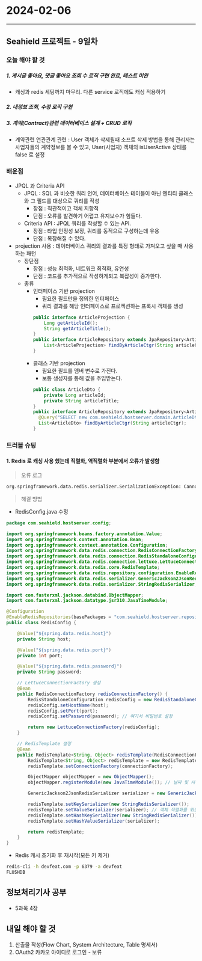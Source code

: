 # 2024-02-06

---

## Seahield 프로젝트 - 9일차

### 오늘 해야 할 것

##### 1. 게시글 좋아요, 댓글 좋아요 조회 수 로직 구현 완료, 테스트 미완

- 캐싱과 redis 세팅까지 마무리. 다른 service 로직에도 캐싱 적용하기

##### 2. 내정보 조회, 수정 로직 구현

##### 3. 계약(Contract)관련 데이터베이스 설계 + CRUD 로직

- 계약관련 연관관계 관련 : User 객체가 삭제될때 소프트 삭제 방법을 통해 관리자는 사업자들의 계약정보를 볼 수 있고, User(사업자) 객체의 isUserActive 상태를 false 로 설정

### 배운점

- JPQL 과 Criteria API
  - JPQL : SQL 과 비슷한 쿼리 언어, 데이터베이스 테이블이 아닌 엔티티 클래스와 그 필드를 대상으로 쿼리를 작성
    - 장점 : 직관적이고 객체 지향적
    - 단점 : 오류를 발견하기 어렵고 유지보수가 힘들다.
  - Criteria API : JPQL 쿼리를 작성할 수 있는 API.
    - 장점 : 타입 안정성 보장, 쿼리를 동적으로 구성하는데 유용
    - 단점 : 복잡해질 수 있다.
- projection 사용 : 데이터베이스 쿼리의 결과를 특정 형태로 가져오고 싶을 때 사용하는 패턴
  - 장단점
    - 장점 : 성능 최적화, 네트워크 최적화, 유연성
    - 단점 : 코드를 추가적으로 작성하게되고 복잡성이 증가한다.
  - 종류
    - 인터페이스 기반 projection
      - 필요한 필드만을 정의한 인터페이스
      - 쿼리 결과를 해당 인터페이스로 프로젝션하는 프록시 객체를 생성
      ```java
      public interface ArticleProjection {
          Long getArticleId();
          String getArticleTitle();
      }
      public interface ArticleRepository extends JpaRepository<Article, Long> {
          List<ArticleProjection> findByArticleCtgr(String articleCtgr);
      }
      ```
    - 클래스 기반 projection
      - 필요한 필드를 멤버 변수로 가진다.
      - 보통 생성자를 통해 값을 주입받는다.
      ```java
      public class ArticleDto {
          private Long articleId;
          private String articleTitle;
      }
      public interface ArticleRepository extends JpaRepository<Article, Long> {
        @Query("SELECT new com.seahield.hostserver.domain.ArticleDto(a.articleId, a.articleTitle) FROM Article a WHERE a.articleCtgr = ?1")
        List<ArticleDto> findByArticleCtgr(String articleCtgr);
      }
      ```

### 트러블 슈팅

#### 1. Redis 로 캐싱 사용 했는데 직렬화, 역직렬화 부분에서 오류가 발생함

> 오류 로그

```bash
org.springframework.data.redis.serializer.SerializationException: Cannot deserialize\r\n\tat org.springframework.data.redis.serializer.JdkSerializationRedisSerializer.deserialize(JdkSerializationRedisSerializer.java:108)\r\n\tat
```

> 해결 방법

- RedisConfig.java 수정

```java
package com.seahield.hostserver.config;

import org.springframework.beans.factory.annotation.Value;
import org.springframework.context.annotation.Bean;
import org.springframework.context.annotation.Configuration;
import org.springframework.data.redis.connection.RedisConnectionFactory;
import org.springframework.data.redis.connection.RedisStandaloneConfiguration;
import org.springframework.data.redis.connection.lettuce.LettuceConnectionFactory;
import org.springframework.data.redis.core.RedisTemplate;
import org.springframework.data.redis.repository.configuration.EnableRedisRepositories;
import org.springframework.data.redis.serializer.GenericJackson2JsonRedisSerializer;
import org.springframework.data.redis.serializer.StringRedisSerializer;

import com.fasterxml.jackson.databind.ObjectMapper;
import com.fasterxml.jackson.datatype.jsr310.JavaTimeModule;

@Configuration
@EnableRedisRepositories(basePackages = "com.seahield.hostserver.repository.redis")
public class RedisConfig {

    @Value("${spring.data.redis.host}")
    private String host;

    @Value("${spring.data.redis.port}")
    private int port;

    @Value("${spring.data.redis.password}")
    private String password;

    // LettuceConnectionFactory 생성
    @Bean
    public RedisConnectionFactory redisConnectionFactory() {
        RedisStandaloneConfiguration redisConfig = new RedisStandaloneConfiguration();
        redisConfig.setHostName(host);
        redisConfig.setPort(port);
        redisConfig.setPassword(password); // 여기서 비밀번호 설정

        return new LettuceConnectionFactory(redisConfig);
    }

    // RedisTemplate 설정
    @Bean
    public RedisTemplate<String, Object> redisTemplate(RedisConnectionFactory connectionFactory) {
        RedisTemplate<String, Object> redisTemplate = new RedisTemplate<>();
        redisTemplate.setConnectionFactory(connectionFactory);

        ObjectMapper objectMapper = new ObjectMapper();
        objectMapper.registerModule(new JavaTimeModule()); // 날짜 및 시간 API 지원

        GenericJackson2JsonRedisSerializer serializer = new GenericJackson2JsonRedisSerializer(objectMapper);

        redisTemplate.setKeySerializer(new StringRedisSerializer());
        redisTemplate.setValueSerializer(serializer); // 객체 직렬화를 위한 설정
        redisTemplate.setHashKeySerializer(new StringRedisSerializer());
        redisTemplate.setHashValueSerializer(serializer);

        return redisTemplate;
    }
}
```

- Redis 캐시 초기화 후 재시작(모든 키 제거)

```bash
redis-cli -h devfeat.com -p 6379 -a devfeat
FLUSHDB
```

## 정보처리기사 공부

- 5과목 4장

## 내일 해야 할 것

1. 산출물 작성(Flow Chart, System Architecture, Table 명세서)
2. OAuth2 카카오 아이디로 로그인 - 보류

